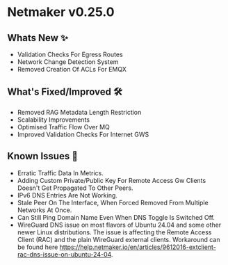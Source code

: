 # Netmaker v0.25.0

## Whats New ✨
- Validation Checks For Egress Routes
- Network Change Detection System
- Removed Creation Of ACLs For EMQX

## What's Fixed/Improved 🛠
- Removed RAG Metadata Length Restriction
- Scalability Improvements
- Optimised Traffic Flow Over MQ
- Improved Validation Checks For Internet GWS

## Known Issues 🐞

- Erratic Traffic Data In Metrics.
- Adding Custom Private/Public Key For Remote Access Gw Clients Doesn't Get Propagated To Other Peers.
- IPv6 DNS Entries Are Not Working.
- Stale Peer On The Interface, When Forced Removed From Multiple Networks At Once.
- Can Still Ping Domain Name Even When DNS Toggle Is Switched Off.
- WireGuard DNS issue on most flavors of Ubuntu 24.04 and some other newer Linux distributions. The issue is affecting the Remote Access Client (RAC) and the plain WireGuard external clients. Workaround can be found here https://help.netmaker.io/en/articles/9612016-extclient-rac-dns-issue-on-ubuntu-24-04.

